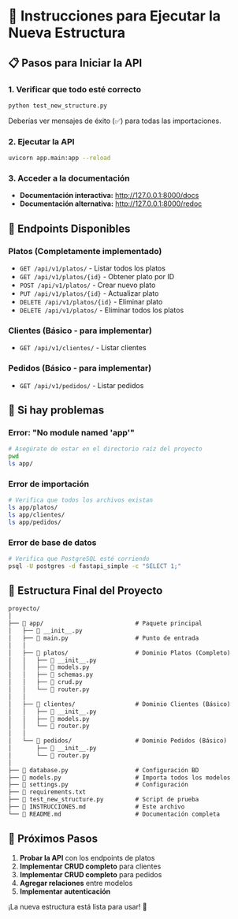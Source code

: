 # 🚀 Instrucciones para Ejecutar la Nueva Estructura

## 📋 Pasos para Iniciar la API

### 1. **Verificar que todo esté correcto**

```bash
python test_new_structure.py
```

Deberías ver mensajes de éxito (✅) para todas las importaciones.

### 2. **Ejecutar la API**

```bash
uvicorn app.main:app --reload
```

### 3. **Acceder a la documentación**

- **Documentación interactiva:** <http://127.0.0.1:8000/docs>
- **Documentación alternativa:** <http://127.0.0.1:8000/redoc>

## 📡 Endpoints Disponibles

### **Platos (Completamente implementado)**

- `GET /api/v1/platos/` - Listar todos los platos
- `GET /api/v1/platos/{id}` - Obtener plato por ID
- `POST /api/v1/platos/` - Crear nuevo plato
- `PUT /api/v1/platos/{id}` - Actualizar plato
- `DELETE /api/v1/platos/{id}` - Eliminar plato
- `DELETE /api/v1/platos/` - Eliminar todos los platos

### **Clientes (Básico - para implementar)**

- `GET /api/v1/clientes/` - Listar clientes

### **Pedidos (Básico - para implementar)**

- `GET /api/v1/pedidos/` - Listar pedidos

## 🔧 Si hay problemas

### **Error: "No module named 'app'"**

```bash
# Asegúrate de estar en el directorio raíz del proyecto
pwd
ls app/
```

### **Error de importación**

```bash
# Verifica que todos los archivos existan
ls app/platos/
ls app/clientes/
ls app/pedidos/
```

### **Error de base de datos**

```bash
# Verifica que PostgreSQL esté corriendo
psql -U postgres -d fastapi_simple -c "SELECT 1;"
```

## 📁 Estructura Final del Proyecto

``` txt
proyecto/
│
├── 📁 app/                          # Paquete principal
│   ├── 📄 __init__.py
│   ├── 📄 main.py                   # Punto de entrada
│   │
│   ├── 📁 platos/                   # Dominio Platos (Completo)
│   │   ├── 📄 __init__.py
│   │   ├── 📄 models.py
│   │   ├── 📄 schemas.py
│   │   ├── 📄 crud.py
│   │   └── 📄 router.py
│   │
│   ├── 📁 clientes/                 # Dominio Clientes (Básico)
│   │   ├── 📄 __init__.py
│   │   ├── 📄 models.py
│   │   └── 📄 router.py
│   │
│   └── 📁 pedidos/                  # Dominio Pedidos (Básico)
│       ├── 📄 __init__.py
│       └── 📄 router.py
│
├── 📄 database.py                   # Configuración BD
├── 📄 models.py                     # Importa todos los modelos
├── 📄 settings.py                   # Configuración
├── 📄 requirements.txt
├── 📄 test_new_structure.py         # Script de prueba
├── 📄 INSTRUCCIONES.md              # Este archivo
└── 📄 README.md                     # Documentación completa
```

## 🎯 Próximos Pasos

1. **Probar la API** con los endpoints de platos
2. **Implementar CRUD completo** para clientes
3. **Implementar CRUD completo** para pedidos
4. **Agregar relaciones** entre modelos
5. **Implementar autenticación**

¡La nueva estructura está lista para usar! 🎉

